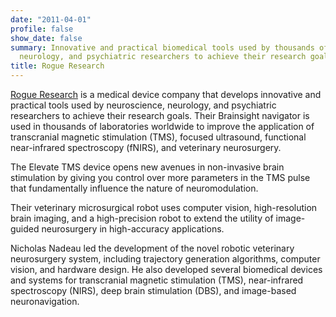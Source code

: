 ```yaml
---
date: "2011-04-01"
profile: false
show_date: false
summary: Innovative and practical biomedical tools used by thousands of neuroscience,
  neurology, and psychiatric researchers to achieve their research goals.
title: Rogue Research
---
```


[Rogue Research](https://www.rogue-research.com/) is a medical device company that develops innovative and practical tools used by neuroscience, neurology, and psychiatric researchers to achieve their research goals. Their Brainsight navigator is used in thousands of laboratories worldwide to improve the application of transcranial magnetic stimulation (TMS), focused ultrasound, functional near-infrared spectroscopy (fNIRS), and veterinary neurosurgery.

The Elevate TMS device opens new avenues in non-invasive brain stimulation by giving you control over more parameters in the TMS pulse that fundamentally influence the nature of neuromodulation.

Their veterinary microsurgical robot uses computer vision, high-resolution brain imaging, and a high-precision robot to extend the utility of image-guided neurosurgery in high-accuracy applications.

Nicholas Nadeau led the development of the novel robotic veterinary neurosurgery system, including trajectory generation algorithms, computer vision, and hardware design. He also developed several biomedical devices and systems for transcranial magnetic stimulation (TMS), near-infrared spectroscopy (NIRS), deep brain stimulation (DBS), and image-based neuronavigation.
